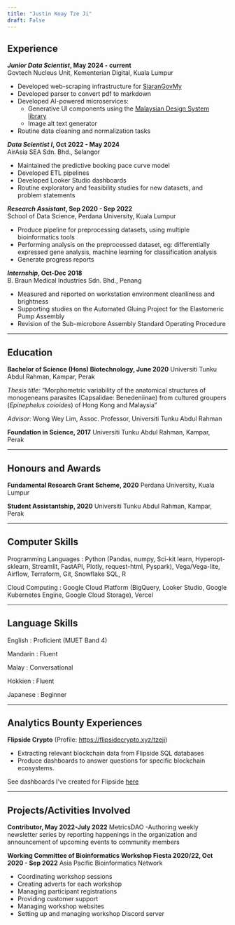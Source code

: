 ```yaml
---
title: "Justin Koay Tze Ji"
draft: False
---
```


## Experience

***Junior Data Scientist*, May 2024 - current**<br>
Govtech Nucleus Unit, Kementerian Digital, Kuala Lumpur
- Developed web-scraping infrastructure for [SiaranGovMy](https://www.digital.gov.my/en-GB/siaran/Kerajaan-MADANI-Akan-Mempercepatkan-Pendigitalan-Perkhidmatan-Rakyat-Melalui-GovTech-Tahun-Hadapan)
- Developed parser to convert pdf to markdown
- Developed AI-powered microservices:
  - Generative UI components using the [Malaysian Design System library](https://design.digital.gov.my/en)
  - Image alt text generator
- Routine data cleaning and normalization tasks


***Data Scientist I*, Oct 2022 - May 2024**<br>
AirAsia SEA Sdn. Bhd., Selangor
- Maintained the predictive booking pace curve model
- Developed ETL pipelines
- Developed  Looker Studio dashboards
- Routine exploratory and feasibility studies for new datasets, and problem statements


***Research Assistant*, Sep 2020 - Sep 2022**<br>
School of Data Science, Perdana University, Kuala Lumpur
- Produce pipeline for preprocessing datasets, using multiple bioinformatics tools
- Performing analysis on the preprocessed dataset, eg: differentially expressed gene analysis, machine learning for classification analysis
- Generate progress reports


***Internship*, Oct-Dec 2018**<br>
B. Braun Medical Industries Sdn. Bhd., Penang
- Measured and reported on workstation environment cleanliness and brightness
- Supporting studies on the Automated Gluing Project for the Elastomeric Pump Assembly
- Revision of the Sub-microbore Assembly Standard Operating Procedure

---

## Education 
**Bachelor of Science (Hons) Biotechnology, June 2020** Universiti Tunku Abdul Rahman, Kampar, Perak 

*Thesis title:* “Morphometric variability of the anatomical structures of monogeneans parasites (Capsalidae: Benedeniinae) from cultured groupers (*Epinephelus coioides*) of Hong Kong and Malaysia” 

*Advisor:* Wong Wey Lim, Assoc. Professor, Universiti Tunku Abdul Rahman 

**Foundation in Science, 2017** Universiti Tunku Abdul Rahman, Kampar, Perak 

---

## Honours and Awards
**Fundamental Research Grant Scheme, 2020** Perdana University, Kuala Lumpur

**Student Assistantship, 2020** Universiti Tunku Abdul Rahman, Kampar, Perak

---

## Computer Skills
Programming Languages
: Python (Pandas, numpy, Sci-kit learn, Hyperopt-sklearn, Streamlit, FastAPI, Plotly, request-html, Pyspark), Vega/Vega-lite, Airflow, Terraform, Git, Snowflake SQL, R

Cloud Computing
: Google Cloud Platform (BigQuery, Looker Studio, Google Kubernetes Engine, Google Cloud Storage), Vercel

---

## Language Skills
English
: Proficient (MUET Band 4)

Mandarin
: Fluent  

Malay
: Conversational

Hokkien
: Fluent

Japanese
: Beginner

---

## Analytics Bounty Experiences
**Flipside Crypto** (Profile: https://flipsidecrypto.xyz/tzeji)
- Extracting relevant blockchain data from Flipside SQL databases
- Produce dashboards to answer questions for specific blockchain ecosystems.

See dashboards I've created for Flipside [here](/work/flipside-dashboards)

---

## Projects/Activities Involved
**Contributor, May 2022-July 2022** MetricsDAO
-Authoring weekly newsletter series by reporting happenings in the organization and announcement of upcoming events to community members

**Working Committee of Bioinformatics Workshop Fiesta 2020/22, Oct 2020 - Sep 2022** Asia Pacific Bioinformatics Network
- Coordinating workshop sessions
- Creating adverts for each workshop
- Managing participant registrations
- Providing customer support
- Managing workshop websites
- Setting up and managing workshop Discord server
